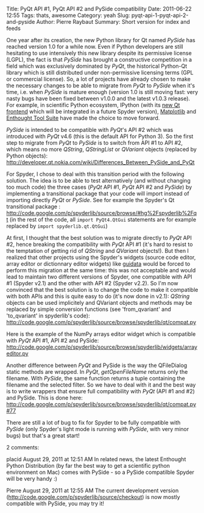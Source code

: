 Title: PyQt API #1, PyQt API #2 and PySide compatibility
Date: 2011-06-22 12:55
Tags: thats, awesome
Category: yeah
Slug: pyqt-api-1-pyqt-api-2-and-pyside
Author: Pierre Raybaut
Summary: Short version for index and feeds

One year after its creation, the new Python library for Qt named *PySide* has reached version 1.0 for a while now. Even if Python developers are still hesitating to use intensively this new library despite its permissive license (LGPL), the fact is that *PySide* has brought a constructive competition in a field which was exclusively dominated by *PyQt*, the historical Python-Qt library which is still distributed under non-permissive licensing terms (GPL or commercial license). So, a lot of projects have already chosen to make the necessary changes to be able to migrate from *PyQt* to *PySide* when it's time, i.e. when *PySide* is mature enough (version 1.0 is still moving fast: very nasty bugs have been fixed between v1.0.0 and the latest v1.0.3 release). For example, in scientific Python ecosystem, IPython (with its [new Qt frontend](http://ipython.scipy.org/doc/manual/html/development/ipython_qt.html) which will be integrated in a future Spyder version), [Matplotlib](http://matplotlib.sourceforge.net/) and [Enthought Tool Suite](http://blog.enthought.com/enthought-tool-suite/experimental-pyside-support-in-ets/) have made the choice to move forward.

*PySide* is intended to be compatible with *PyQt*'s API #2 which was introduced with *PyQt* v4.6 (this is the default API for Python 3). So the first step to migrate from *PyQt* to *PySide* is to switch from API #1 to API #2, which means no more *QString*, *QStringList* or *QVariant* objects (replaced by Python objects):
http://developer.qt.nokia.com/wiki/Differences_Between_PySide_and_PyQt

For Spyder, I chose to deal with this transition period with the following solution. The idea is to be able to test alternatively (and without changing too much code) the three cases (*PyQt* API #1, *PyQt* API #2 and *PySide*) by implementing a transitional package that your code will import instead of importing directly *PyQt* or *PySide*. See for example the Spyder's Qt transitional package :
http://code.google.com/p/spyderlib/source/browse/#hg%2Fspyderlib%2Fqt
(in the rest of the code, all `import PyQt4.QtGui` statements are for example replaced by `import spyderlib.qt.QtGui`)

At first, I thought that the best solution was to migrate directly to *PyQt* API #2, hence breaking the compatibility with *PyQt* API #1 (it's hard to resist to the temptation of getting rid of *QString* and *QVariant* objects!). But then I realized that other projects using the Spyder's widgets (source code editor, array editor or dictionnary editor widgets) like [guidata](http://guidata.googlecode.com/) would be forced to perform this migration at the same time: this was not acceptable and would lead to maintain two different versions of Spyder, one compatible with API #1 (Spyder v2.1) and the other with API #2 (Spyder v2.2). So I'm now convinced that the best solution is to change the code to make it compatible with both APIs and this is quite easy to do (it's now done in v2.1): *QString* objects can be used implicitely and QVariant objects and methods may be replaced by simple conversion functions (see 'from_qvariant' and 'to_qvariant' in spyderlib's code):
http://code.google.com/p/spyderlib/source/browse/spyderlib/qt/compat.py

Here is the example of the NumPy arrays editor widget which is compatible with *PyQt* API #1, API #2 and PySide:
http://code.google.com/p/spyderlib/source/browse/spyderlib/widgets/arrayeditor.py


Another difference between *PyQt* and PySide is the way the QFileDialog static methods are wrapped. In *PyQt*, *getOpenFileName* returns only the filename. With *PySide*, the same function returns a tuple containing the filename and the selected filter. So we have to deal with it and the best way is to write wrappers that ensure full compatibility with *PyQt* (API #1 and #2) and PySide. This is done here:
http://code.google.com/p/spyderlib/source/browse/spyderlib/qt/compat.py#77

There are still a lot of bug to fix for Spyder to be fully compatible with *PySide* (only Spyder's light mode is running with *PySide*, with very minor bugs) but that's a great start!


2 comments:

placid
August 29, 2011 at 12:51 AM
In related news, the latest Enthought Python Distribution (by far the best way to get a scientific python environment on Mac) comes with PySide - so a PySide compatilble Spyder will be very handy :)

Pierre
August 29, 2011 at 12:55 AM
The current development version (http://code.google.com/p/spyderlib/source/checkout) is now mostly compatible with PySide, you may try it!
